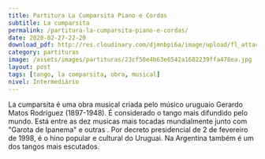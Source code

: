 ```yaml
---
title: Partitura La Cumparsita Piano e Cordas
subtitle: La cumparsita 
permalink: /partitura-la-cumparsita-piano-e-cordas/
date: 2020-02-27-22-20
download_pdf: http://res.cloudinary.com/djmnbpi6a/image/upload/fl_attachment/v1/sheetmusic/_showbiz-mus-br.pdf
category: partituras
image: /assets/images/partituras/23cf50e4b63e6542a1682239ffa478ea.jpg
layout: post
tags: [tango, la comparsita, obra, musical]
nivel: Intermediário
---
```

La cumparsita é uma obra musical criada pelo músico uruguaio Gerardo Matos Rodríguez (1897-1948). É considerado o  tango mais difundido pelo mundo. Está entre  as dez musicas mais tocadas mundialmente junto com "Garota de Ipanema" e outras . Por decreto presidencial de 2 de fevereiro de 1998, é o hino popular e cultural do Uruguai. Na Argentina também é um dos tangos mais escutados.
